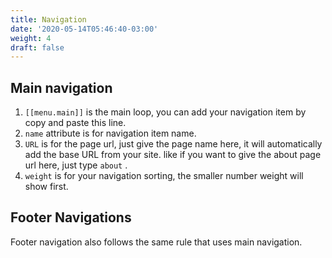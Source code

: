 ```yaml
---
title: Navigation
date: '2020-05-14T05:46:40-03:00'
weight: 4
draft: false
---
```

Main navigation
---------------

1. `[[menu.main]]` is the main loop, you can add your navigation item by copy and paste this line.
2. `name` attribute is for navigation item name.
3. `URL` is for the page url, just give the page name here, it will automatically add the base URL from your site. like if you want to give the about page url here, just type `about` .
4. `weight` is for your navigation sorting, the smaller number weight will show first.

Footer Navigations
------------------

Footer navigation also follows the same rule that uses main navigation.